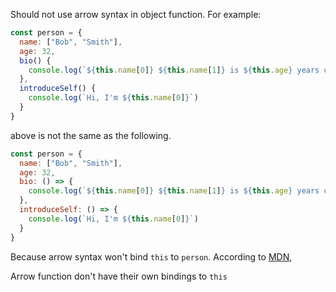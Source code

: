 Should not use arrow syntax in object function. For example:

```javascript
const person = {
  name: ["Bob", "Smith"],
  age: 32,
  bio() {
    console.log(`${this.name[0]} ${this.name[1]} is ${this.age} years old.`)
  },
  introduceSelf() {
    console.log(`Hi, I'm ${this.name[0]}`)
  }
}
```

above is not the same as the following.

```javascript
const person = {
  name: ["Bob", "Smith"],
  age: 32,
  bio: () => {
    console.log(`${this.name[0]} ${this.name[1]} is ${this.age} years old.`)
  },
  introduceSelf: () => {
    console.log(`Hi, I'm ${this.name[0]}`)
  }
}
```

Because arrow syntax won't bind `this` to `person`.
According to [MDN](https://developer.mozilla.org/en-US/docs/Web/JavaScript/Reference/Functions/Arrow_functions),

Arrow function don't have their own bindings to `this`

